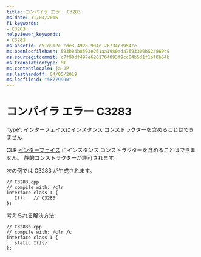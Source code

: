 ```yaml
---
title: コンパイラ エラー C3283
ms.date: 11/04/2016
f1_keywords:
- C3283
helpviewer_keywords:
- C3283
ms.assetid: c51d912c-cde3-4928-904e-26734c8954ce
ms.openlocfilehash: 593b04b8593e261aa1980ada7693300b52a869c5
ms.sourcegitcommit: c7f90df497e6261764893f9cc04b5d1f1bf0b64b
ms.translationtype: MT
ms.contentlocale: ja-JP
ms.lasthandoff: 04/05/2019
ms.locfileid: "58779990"
---
```

# <a name="compiler-error-c3283"></a>コンパイラ エラー C3283

'type': インターフェイスにインスタンス コンストラクターを含めることはできません

CLR [インターフェイス](../../extensions/interface-class-cpp-component-extensions.md) にインスタンス コンストラクターを含めることはできません。  静的コンストラクターが許可されます。

次の例では C3283 が生成されます。

```
// C3283.cpp
// compile with: /clr
interface class I {
   I();   // C3283
};
```

考えられる解決方法:

```
// C3283b.cpp
// compile with: /clr /c
interface class I {
   static I(){}
};
```